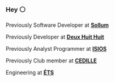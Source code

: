 ### Hey :white_circle:

Previously Software Developer at **[Sollum](https://sollumtechnologies.com/)**

Previously Developer at **[Deux Huit Huit](https://deuxhuithuit.com/)**

Previously Analyst Programmer at **[ISIOS](https://isios.ca/)**

Previously Club member at **[CEDILLE](https://cedille.club/)**

Engineering at **[ÉTS](https://www.etsmtl.ca/en/studies/Undergraduate-Programs/Bachelor-of-Software-Engineering)**
